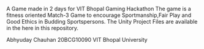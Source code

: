 A Game made in 2 days for VIT Bhopal Gaming Hackathon
The game is a fitness oriented Match-3 Game to encourage Sportmanship,Fair Play and Good Ethics in Budding Sportspersons.
The Unity Project Files are available in the here in this repository.

Abhyuday Chauhan
20BCG10090
VIT Bhopal University
